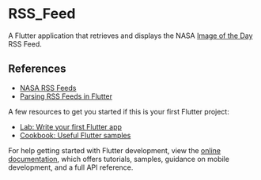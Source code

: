 # RSS_Feed

A Flutter application that retrieves and displays the NASA [Image of the Day](https://www.nasa.gov/rss/dyn/lg_image_of_the_day.rss) RSS Feed. 

## References

- [NASA RSS Feeds](https://www.nasa.gov/content/nasa-rss-feeds)
- [Parsing RSS Feeds in Flutter](www.coderzheaven.com/2019/12/08/parsing-rss-feeds-in-flutter/)

A few resources to get you started if this is your first Flutter project:

- [Lab: Write your first Flutter app](https://docs.flutter.dev/get-started/codelab)
- [Cookbook: Useful Flutter samples](https://docs.flutter.dev/cookbook)

For help getting started with Flutter development, view the
[online documentation](https://docs.flutter.dev/), which offers tutorials,
samples, guidance on mobile development, and a full API reference.
